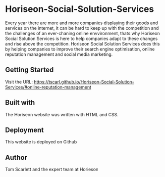 # Horiseon-Social-Solution-Services

Every year there are more and more companies displaying their goods and services on the internet, it can be hard to keep up with the competition and the challenges of an ever-chaning online envvironment, thats why Horiseon Social Solution Services is here to help companies adapt to these changes and rise above the competition. Horiseon Social Solution Services does this by helping companies to improve their search engine optimisation, online reputation management and social media marketing.

## Getting Started

Visit the URL: https://tscarl.github.io/Horiseon-Social-Solution-Services/#online-reputation-management

## Built with

The Horiseon website was written with HTML and CSS.

## Deployment

This website is deployed on Github

## Author

Tom Scarlett and the expert team at Horieson
